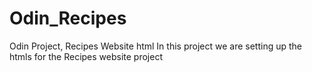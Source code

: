 # Odin_Recipes
Odin Project, Recipes Website html 
In this project we are setting up the htmls for
the Recipes website project

